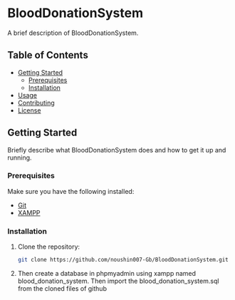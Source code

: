 # BloodDonationSystem

A brief description of BloodDonationSystem.

## Table of Contents

- [Getting Started](#getting-started)
  - [Prerequisites](#prerequisites)
  - [Installation](#installation)
- [Usage](#usage)
- [Contributing](#contributing)
- [License](#license)

## Getting Started

Briefly describe what BloodDonationSystem does and how to get it up and running.

### Prerequisites

Make sure you have the following installed:

- [Git](https://git-scm.com/)
- [XAMPP](https://www.apachefriends.org/index.html)

### Installation

1. Clone the repository:

   ```bash
   git clone https://github.com/noushin007-Gb/BloodDonationSystem.git
2. Then create a database in phpmyadmin using xampp named blood_donation_system. Then import the blood_donation_system.sql from the cloned files of github
